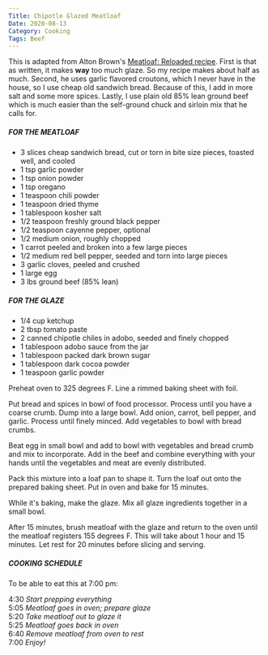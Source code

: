 ```yaml
---
Title: Chipotle Glazed Meatloaf
Date: 2020-08-13
Category: Cooking
Tags: Beef
---
```


This is adapted from Alton Brown's [Meatloaf: Reloaded recipe](https://altonbrown.com/meatloaf-recipe/).  First is that as written, it makes **way** too much glaze.  So my recipe makes about half as much.  Second, he uses garlic flavored croutons, which I never have in the house, so I use cheap old sandwich bread. Because of this, I add in more salt and some more spices. Lastly, I use plain old 85% lean ground beef which is much easier than the self-ground chuck and sirloin mix that he calls for.

##### FOR THE MEATLOAF

* 3 slices cheap sandwich bread, cut or torn in bite size pieces, toasted well, and cooled
* 1 tsp garlic powder
* 1 tsp onion powder
* 1 tsp oregano
* 1 teaspoon chili powder
* 1 teaspoon dried thyme
* 1 tablespoon kosher salt
* 1/2 teaspoon freshly ground black pepper
* 1/2 teaspoon cayenne pepper, optional
* 1/2 medium onion, roughly chopped
* 1 carrot  peeled and broken into a few large pieces
* 1/2 medium red bell pepper, seeded and torn into large pieces
* 3 garlic cloves, peeled and crushed
* 1 large egg
* 3 lbs ground beef (85% lean)

##### FOR THE GLAZE

* 1/4 cup ketchup
* 2 tbsp tomato paste
* 2 canned chipotle chiles in adobo, seeded and finely chopped
* 1 tablespoon adobo sauce from the jar
* 1 tablespoon packed dark brown sugar
* 1 tablespoon dark cocoa powder
* 1 teaspoon garlic powder

Preheat oven to 325 degrees F.  Line a rimmed baking sheet with foil.

Put bread and spices in bowl of food processor.  Process until you have a coarse crumb.  Dump into a large bowl. Add onion, carrot, bell pepper, and garlic.  Process until finely minced.  Add vegetables to bowl with bread crumbs.  

Beat egg in small bowl and add to bowl with vegetables and bread crumb and mix to incorporate.  Add in the beef and combine everything with your hands until the vegetables and meat are evenly distributed.

Pack this mixture into a loaf pan to shape it.  Turn the loaf out onto the prepared baking sheet.  Put in oven and bake for 15 minutes.

While it's baking, make the glaze.  Mix all glaze ingredients together in a small bowl.

After 15 minutes, brush meatloaf with the glaze and return to the oven until the meatloaf registers 155 degrees F.  This will take about 1 hour and 15 minutes.  Let rest for 20 minutes before slicing and serving.  

##### COOKING SCHEDULE

To be able to eat this at 7:00 pm:

4:30 *Start prepping everything*  
5:05 *Meatloaf goes in oven; prepare glaze*  
5:20 *Take meatloaf out to glaze it*  
5:25 *Meatloaf goes back in oven*  
6:40 *Remove meatloaf from oven to rest*  
7:00 *Enjoy!*
